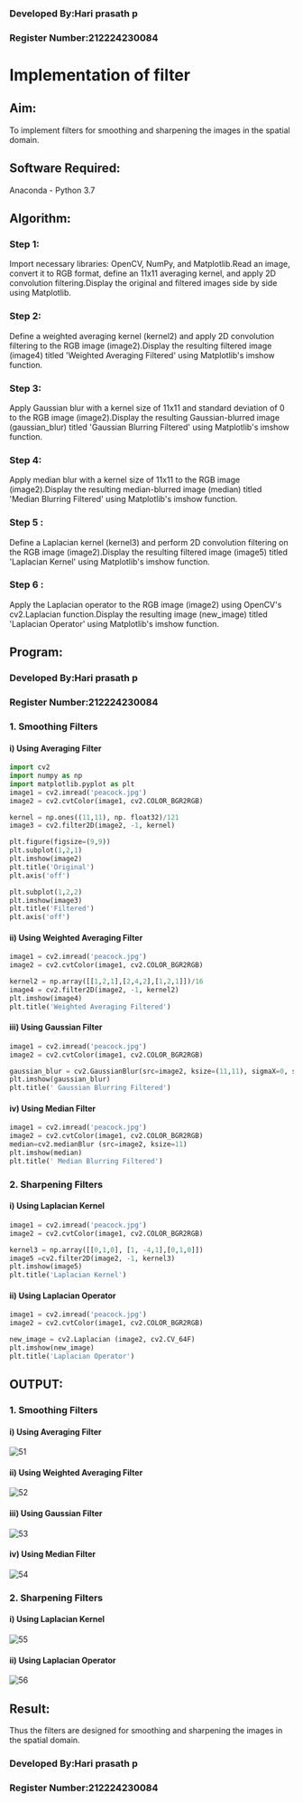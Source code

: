 
 ### Developed By:Hari prasath p
 ### Register Number:212224230084


# Implementation of filter
## Aim:
To implement filters for smoothing and sharpening the images in the spatial domain.

## Software Required:
Anaconda - Python 3.7

## Algorithm:
### Step 1:
Import necessary libraries: OpenCV, NumPy, and Matplotlib.Read an image, convert it to RGB format, define an 11x11 averaging kernel, and apply 2D convolution filtering.Display the original and filtered images side by side using Matplotlib.

### Step 2:
Define a weighted averaging kernel (kernel2) and apply 2D convolution filtering to the RGB image (image2).Display the resulting filtered image (image4) titled 'Weighted Averaging Filtered' using Matplotlib's imshow function.

### Step 3:

Apply Gaussian blur with a kernel size of 11x11 and standard deviation of 0 to the RGB image (image2).Display the resulting Gaussian-blurred image (gaussian_blur) titled 'Gaussian Blurring Filtered' using Matplotlib's imshow function.
### Step 4:
Apply median blur with a kernel size of 11x11 to the RGB image (image2).Display the resulting median-blurred image (median) titled 'Median Blurring Filtered' using Matplotlib's imshow function.

### Step 5 :
Define a Laplacian kernel (kernel3) and perform 2D convolution filtering on the RGB image (image2).Display the resulting filtered image (image5) titled 'Laplacian Kernel' using Matplotlib's imshow function.
### Step 6 :
Apply the Laplacian operator to the RGB image (image2) using OpenCV's cv2.Laplacian function.Display the resulting image (new_image) titled 'Laplacian Operator' using Matplotlib's imshow function.

## Program:

 ### Developed By:Hari prasath p
 ### Register Number:212224230084

### 1. Smoothing Filters

#### i) Using Averaging Filter
```python
import cv2
import numpy as np
import matplotlib.pyplot as plt
image1 = cv2.imread('peacock.jpg')
image2 = cv2.cvtColor(image1, cv2.COLOR_BGR2RGB)

kernel = np.ones((11,11), np. float32)/121
image3 = cv2.filter2D(image2, -1, kernel)

plt.figure(figsize=(9,9))
plt.subplot(1,2,1)
plt.imshow(image2)
plt.title('Original')
plt.axis('off')

plt.subplot(1,2,2)
plt.imshow(image3)
plt.title('Filtered')
plt.axis('off')
```
#### ii) Using Weighted Averaging Filter
```python
image1 = cv2.imread('peacock.jpg')
image2 = cv2.cvtColor(image1, cv2.COLOR_BGR2RGB)

kernel2 = np.array([[1,2,1],[2,4,2],[1,2,1]])/16
image4 = cv2.filter2D(image2, -1, kernel2)
plt.imshow(image4)
plt.title('Weighted Averaging Filtered')
```
#### iii) Using Gaussian Filter
```python
image1 = cv2.imread('peacock.jpg')
image2 = cv2.cvtColor(image1, cv2.COLOR_BGR2RGB)

gaussian_blur = cv2.GaussianBlur(src=image2, ksize=(11,11), sigmaX=0, sigmaY=0)
plt.imshow(gaussian_blur)
plt.title(' Gaussian Blurring Filtered')
```

#### iv) Using Median Filter
```python
image1 = cv2.imread('peacock.jpg')
image2 = cv2.cvtColor(image1, cv2.COLOR_BGR2RGB)
median=cv2.medianBlur (src=image2, ksize=11)
plt.imshow(median)
plt.title(' Median Blurring Filtered')
```

### 2. Sharpening Filters
#### i) Using Laplacian Kernel
```python
image1 = cv2.imread('peacock.jpg')
image2 = cv2.cvtColor(image1, cv2.COLOR_BGR2RGB)

kernel3 = np.array([[0,1,0], [1, -4,1],[0,1,0]])
image5 =cv2.filter2D(image2, -1, kernel3)
plt.imshow(image5)
plt.title('Laplacian Kernel')
```
#### ii) Using Laplacian Operator
```python
image1 = cv2.imread('peacock.jpg')
image2 = cv2.cvtColor(image1, cv2.COLOR_BGR2RGB)

new_image = cv2.Laplacian (image2, cv2.CV_64F)
plt.imshow(new_image)
plt.title('Laplacian Operator')
```

## OUTPUT:
### 1. Smoothing Filters

#### i) Using Averaging Filter

![51](https://github.com/JananiSoundararajan/Implementation-of-filter/assets/119477549/4c8323fb-6d9d-426f-8303-14002c27524e)


#### ii) Using Weighted Averaging Filter

![52](https://github.com/JananiSoundararajan/Implementation-of-filter/assets/119477549/890b1659-e9d4-4ca6-b492-b685ab07caf3)


#### iii) Using Gaussian Filter

![53](https://github.com/JananiSoundararajan/Implementation-of-filter/assets/119477549/0cdb7f52-09b5-4270-bf81-a96947aa6153)


#### iv) Using Median Filter

![54](https://github.com/JananiSoundararajan/Implementation-of-filter/assets/119477549/4092d776-9e1d-4f5c-8971-c8944bdf3229)

### 2. Sharpening Filters

#### i) Using Laplacian Kernel

![55](https://github.com/JananiSoundararajan/Implementation-of-filter/assets/119477549/943bcb30-0aec-491a-9e35-d93ce8a8c29d)

#### ii) Using Laplacian Operator

![56](https://github.com/JananiSoundararajan/Implementation-of-filter/assets/119477549/7ba645bd-b25e-4a7d-ac6b-3dff7c492068)


## Result:
Thus the filters are designed for smoothing and sharpening the images in the spatial domain.

 ### Developed By:Hari prasath p
 ### Register Number:212224230084
